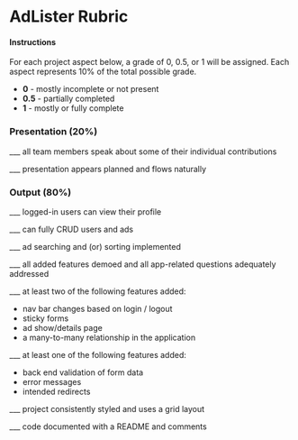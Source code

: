# AdLister Rubric

#### Instructions

For each project aspect below, a grade of 0, 0.5, or 1 will be assigned. Each aspect represents 10% of the total possible grade.

- **0** - mostly incomplete or not present
- **0.5** - partially completed
- **1** - mostly or fully complete

### Presentation (20%)

___ all team members speak about some of their individual contributions

___ presentation appears planned and flows naturally


### Output (80%)

___ logged-in users can view their profile

___ can fully CRUD users and ads

___ ad searching and (or) sorting implemented

___ all added features demoed and all app-related questions adequately addressed

___ at least two of the following features added:

- nav bar changes based on login / logout
- sticky forms
- ad show/details page
- a many-to-many relationship in the application

___ at least one of the following features added:

- back end validation of form data
- error messages
- intended redirects

___ project consistently styled and uses a grid layout

___ code documented with a README and comments